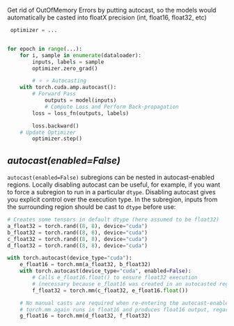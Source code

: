 Get rid of OutOfMemory Errors by putting autocast, so the models would automatically be casted into floatX precision (int, float16, float32, etc)

```python
 optimizer = ...


for epoch in range(...):
    for i, sample in enumerate(dataloader):
        inputs, labels = sample
        optimizer.zero_grad()

        # ⭐️ ⭐️ Autocasting
	with torch.cuda.amp.autocast():
	    # Forward Pass
            outputs = model(inputs)
            # Compute Loss and Perform Back-propagation
	    loss = loss_fn(outputs, labels)

        loss.backward()
	# Update Optimizer
        optimizer.step()
```


## *autocast(enabled=False)*
`autocast(enabled=False)` subregions can be nested in autocast-enabled regions. Locally disabling autocast can be useful, for example, if you want to force a subregion to run in a particular `dtype`. Disabling autocast gives you explicit control over the execution type. In the subregion, inputs from the surrounding region should be cast to `dtype` before use:

```python
# Creates some tensors in default dtype (here assumed to be float32)
a_float32 = torch.rand((8, 8), device="cuda")
b_float32 = torch.rand((8, 8), device="cuda")
c_float32 = torch.rand((8, 8), device="cuda")
d_float32 = torch.rand((8, 8), device="cuda")

with torch.autocast(device_type="cuda"):
    e_float16 = torch.mm(a_float32, b_float32)
    with torch.autocast(device_type="cuda", enabled=False):
        # Calls e_float16.float() to ensure float32 execution
        # (necessary because e_float16 was created in an autocasted region)
        f_float32 = torch.mm(c_float32, e_float16.float())

    # No manual casts are required when re-entering the autocast-enabled region.
    # torch.mm again runs in float16 and produces float16 output, regardless of input types.
    g_float16 = torch.mm(d_float32, f_float32)
```